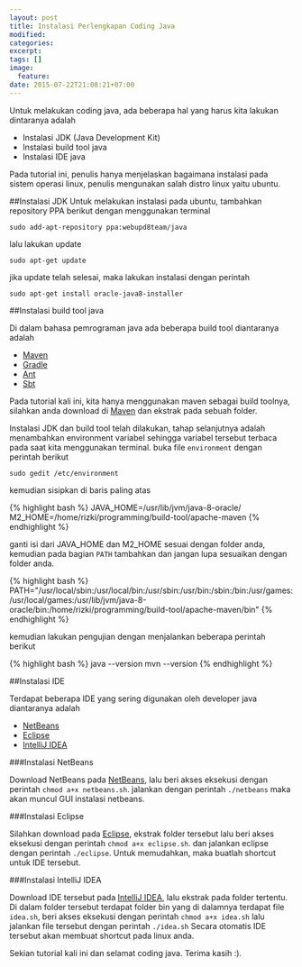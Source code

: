 ```yaml
---
layout: post
title: Instalasi Perlengkapan Coding Java
modified:
categories:
excerpt:
tags: []
image:
  feature:
date: 2015-07-22T21:08:21+07:00
---
```


Untuk melakukan coding java, ada beberapa hal yang harus kita lakukan dintaranya adalah

- Instalasi JDK (Java Development Kit)
- Instalasi build tool java
- Instalasi IDE java

Pada tutorial ini, penulis hanya menjelaskan bagaimana instalasi pada sistem operasi linux, penulis mengunakan salah distro linux yaitu ubuntu.

##Instalasi JDK
Untuk melakukan instalasi pada ubuntu, tambahkan repository PPA berikut dengan menggunakan terminal

`sudo add-apt-repository ppa:webupd8team/java`

lalu lakukan update

`sudo apt-get update`

jika update telah selesai, maka lakukan instalasi dengan perintah

`sudo apt-get install oracle-java8-installer`

##Instalasi build tool java

Di dalam bahasa pemrograman java ada beberapa build tool diantaranya adalah

- [Maven](http://maven.apache.org/)
- [Gradle](https://gradle.org/)
- [Ant](http://ant.apache.org/)
- [Sbt](http://www.scala-sbt.org/)

Pada tutorial kali ini, kita hanya menggunakan maven sebagai build toolnya, silahkan anda download di [Maven](http://maven.apache.org/) dan ekstrak pada sebuah folder.

Instalasi JDK dan build tool telah dilakukan, tahap selanjutnya adalah menambahkan environment variabel sehingga variabel tersebut terbaca pada saat kita menggunakan terminal. buka file `environment` dengan perintah berikut

`sudo gedit /etc/environment`

kemudian sisipkan di baris paling atas

{% highlight bash %}
JAVA_HOME=/usr/lib/jvm/java-8-oracle/
M2_HOME=/home/rizki/programming/build-tool/apache-maven
{% endhighlight %}

ganti isi dari JAVA_HOME dan M2_HOME sesuai dengan folder anda, kemudian pada bagian `PATH` tambahkan dan jangan lupa sesuaikan dengan folder anda.

{% highlight bash %}
PATH="/usr/local/sbin:/usr/local/bin:/usr/sbin:/usr/bin:/sbin:/bin:/usr/games:/usr/local/games:/usr/lib/jvm/java-8-oracle/bin:/home/rizki/programming/build-tool/apache-maven/bin"
{% endhighlight %}

kemudian lakukan pengujian dengan menjalankan beberapa perintah berikut

{% highlight bash %}
java --version
mvn --version
{% endhighlight %}

##Instalasi IDE

Terdapat beberapa IDE yang sering digunakan oleh developer java diantaranya adalah

- [NetBeans](https://netbeans.org/)
- [Eclipse](http://www.eclipse.org/)
- [IntelliJ IDEA](https://www.jetbrains.com/idea/)

###Instalasi NetBeans

Download NetBeans pada [NetBeans](https://netbeans.org/), lalu beri akses eksekusi dengan perintah `chmod a+x netbeans.sh`. jalankan dengan perintah `./netbeans` maka akan muncul GUI instalasi netbeans.

###Instalasi Eclipse

Silahkan download pada [Eclipse](http://www.eclipse.org/), ekstrak folder tersebut lalu beri akses eksekusi dengan perintah `chmod a+x eclipse.sh`. dan jalankan eclipse dengan perintah `./eclipse`. Untuk memudahkan, maka buatlah shortcut untuk IDE tersebut.

###Instalasi IntelliJ IDEA

Download IDE tersebut pada [IntelliJ IDEA](https://www.jetbrains.com/idea/), lalu ekstrak pada folder tertentu. Di dalam folder tersebut terdapat folder bin yang di dalamnya terdapat file `idea.sh`, beri akses eksekusi dengan perintah `chmod a+x idea.sh` lalu jalankan file tersebut dengan perintah `./idea.sh` Secara otomatis IDE tersebut akan membuat shortcut pada linux anda.

Sekian tutorial kali ini dan selamat coding java. Terima kasih :).

